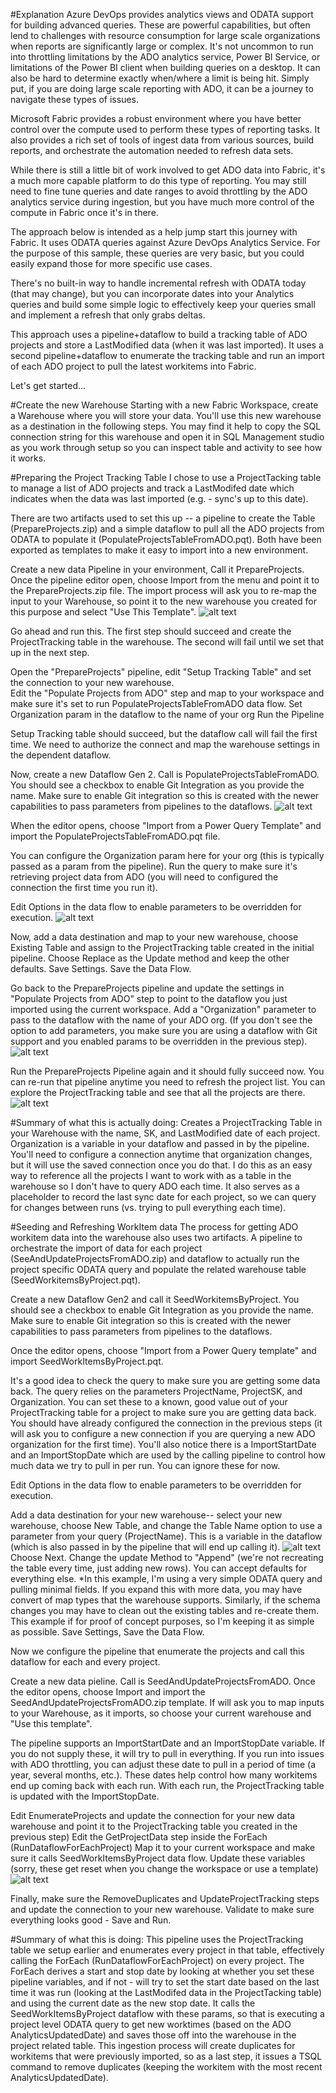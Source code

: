 #Explanation
Azure DevOps provides analytics views and ODATA support for building advanced queries.  These are powerful capabilities, but often lend to challenges with resource consumption for large scale organizations when reports are significantly large or complex.  It's not uncommon to run into throttling limitations by the ADO analytics service, Power BI Service, or limitations of the Power BI client when building queries on a desktop.  It can also be hard to determine exactly when/where a limit is being hit.  Simply put, if you are doing large scale reporting with ADO, it can be a journey to navigate these types of issues.
 
Microsoft Fabric provides a robust environment where you have better control over the compute used to perform these types of reporting tasks.  It also provides a rich set of tools of ingest data from various sources, build reports, and orchestrate the automation needed to refresh data sets.
 
While there is still a little bit of work involved to get ADO data into Fabric, it's a much more capable platform to do this type of reporting.  You may still need to fine tune queries and date ranges to avoid throttling by the ADO analytics service during ingestion, but you have much more control of the compute in Fabric once it's in there.
 
The approach below is intended as a help jump start this journey with Fabric.  It uses ODATA queries against Azure DevOps Analytics Service.  For the purpose of this sample, these queries are very basic, but you could easily expand those for more specific use cases.
 
There's no built-in way to handle incremental refresh with ODATA today (that may change), but you can incorporate dates into your Analytics queries and build some simple logic to effectively keep your queries small and implement a refresh that only grabs deltas.
 
This approach uses a pipeline+dataflow to build a tracking table of ADO projects and store a LastModified data (when it was last imported).  It uses a second pipeline+dataflow to enumerate the tracking table and run an import of each ADO project to pull the latest workitems into Fabric. 
 
Let's get started…
 
#Create the new Warehouse
Starting with a new Fabric Workspace, create a Warehouse where you will store your data.  You'll use this new warehouse as a destination in the following steps.  You may find it help to copy the SQL connection string for this warehouse and open it in SQL Management studio as you work through setup so you can inspect table and activity to see how it works.
 
#Preparing the Project Tracking Table
I chose to use a ProjectTacking table to manage a list of ADO projects and track a LastModifed date which indicates when the data was last imported (e.g. - sync's up to this date).
 
There are two artifacts used to set this up -- a pipeline to create the Table (PrepareProjects.zip) and a simple dataflow to pull all the ADO projects from ODATA to populate it (PopulateProjectsTableFromADO.pqt).  Both have been exported as templates to make it easy to import into a new environment.
 
Create a new data Pipeline in your environment, Call it PrepareProjects.  Once the pipeline editor open, choose Import from the menu and point it to the PrepareProjects.zip file.
The import process will ask you to re-map the input to your Warehouse, so point it to the new warehouse you created for this purpose and select "Use This Template".
![alt text](images/prepareprojects.png)
 
Go ahead and run this.  The first step should succeed and create the ProjectTracking table in the warehouse.  The second will fail until we set that up in the next step.
 
Open the "PrepareProjects" pipeline, edit "Setup Tracking Table" and set the connection to your new warehouse.  
Edit the "Populate Projects from ADO" step and map to your workspace and make sure it's set to run PopulateProjectsTableFromADO data flow.
Set Organization param in the dataflow to the name of your org
Run the Pipeline
 
Setup Tracking table should succeed, but the dataflow call will fail the first time.  We need to authorize the connect and map the warehouse settings in the dependent dataflow.
 
Now, create a new Dataflow Gen 2.  Call is PopulateProjectsTableFromADO.  You should see a checkbox to enable Git Integration as you provide the name.  Make sure to enable Git integration so this is created with the newer capabilities to pass parameters from pipelines to the dataflows.
![alt text](images/PopulateProjectsTable.png)

When the editor opens, choose "Import from a Power Query Template" and import the PopulateProjectsTableFromADO.pqt file.
 
You can configure the Organization param here for your org (this is typically passed as a param from the pipeline).  Run the query to make sure it's retrieving project data from ADO (you will need to configured the connection the first time you run it).  
 
Edit Options in the data flow to enable parameters to be overridden for execution.
![alt text](images/EnableParams.png)
 
Now, add a data destination and map to your new warehouse, choose Existing Table and assign to the ProjectTracking table created in the initial pipeline.
Choose Replace as the Update method and keep the other defaults.  Save Settings.
Save the Data Flow.
 
Go back to the PrepareProjects pipeline and update the settings in "Populate Projects from ADO" step to point to the dataflow you just imported using the current workspace.
Add a "Organization" parameter to pass to the dataflow with the name of your ADO org.  (If you don't see the option to add parameters, you make sure you are using a dataflow with Git support and you enabled params to be overridden in the previous step).
![alt text](images/AddParamToPrepareProjects.png) 
 
Run the PrepareProjects Pipeline again and it should fully succeed now.  You can re-run that pipeline anytime you need to refresh the project list.  You can explore the ProjectTracking table and see that all the projects are there.
![alt text](images/SampleProjectAndSK.png)
 
#Summary of what this is actually doing:
Creates a ProjectTracking Table in your Warehouse with the name, SK, and LastModified date of each project.  Organization is a variable in your dataflow and passed in by the pipeline.  You'll need to configure a connection anytime that organization changes, but it will use the saved connection once you do that.
I do this as an easy way to reference all the projects I want to work with as a table in the warehouse so I don't have to query ADO each time.  It also serves as a placeholder to record the last sync date for each project, so we can query for changes between runs (vs. trying to pull everything each time).  
 
 
#Seeding and Refreshing WorkItem data
The process for getting ADO workitem data into the warehouse also uses two artifacts.  A pipeline to orchestrate the import of data for each project (SeeAndUpdateProjectsFromADO.zip) and dataflow to actually run the project specific ODATA query and populate the related warehouse table (SeedWorkitemsByProject.pqt).
 
Create a new Dataflow Gen2 and call it SeedWorkitemsByProject.  You should see a checkbox to enable Git Integration as you provide the name.  Make sure to enable Git integration so this is created with the newer capabilities to pass parameters from pipelines to the dataflows.
 
Once the editor opens, choose "Import from a Power Query template" and import SeedWorkItemsByProject.pqt.
 
It's a good idea to check the query to make sure you are getting some data back.  The query relies on the parameters ProjectName, ProjectSK, and Organization.  You can set these to a known, good value out of your ProjectTracking table for a project to make sure you are getting data back.  You should have already configured the connection in the previous steps (it will ask you to configure a new connection if you are querying a new ADO organization for the first time).
You'll also notice there is a ImportStartDate and an ImportStopDate which are used by the calling pipeline to control how much data we try to pull in per run. You can ignore these for now.
 
Edit Options in the data flow to enable parameters to be overridden for execution.
 
Add a data destination for your new warehouse-- select your new warehouse, choose New Table, and change the Table Name option to use a parameter from your query (ProjectName). This is a variable in the dataflow (which is also passed in by the pipeline that will end up calling it).
![alt text](images/AddDataDestination.png)
Choose Next.
Change the update Method to "Append" (we're not recreating the table every time, just adding new rows).  You can accept defaults for everything else.
*In this example, I'm using a very simple ODATA query and pulling minimal fields.  If you expand this with more data, you may have convert of map types that the warehouse supports.  Similarly, if the schema changes you may have to clean out the existing tables and re-create them.  This example if for proof of concept purposes, so I'm keeping it as simple as possible.
Save Settings, Save the Data Flow.
 
Now we configure the pipeline that enumerate the projects and call this dataflow for each and every project.
 
Create a new data pieline.  Call is SeedAndUpdateProjectsFromADO.
Once the editor opens, choose Import and import the SeedAndUpdateProjectsFromADO.zip template.
If will ask you to map inputs to your Warehouse, as it imports, so choose your current warehouse and "Use this template".
 
The pipeline supports an ImportStartDate and an ImportStopDate variable.  If you do not supply these, it will try to pull in everything.  If you run into issues with ADO throttling, you can adjust these date to pull in a period of time (a year, several months, etc.).  These dates help control how many workitems end up coming back with each run.  With each run, the ProjectTracking table is updated with the ImportStopDate.
 
Edit EnumerateProjects and update the connection for your new data warehouse and point it to the ProjectTracking table you created in the previous step)
Edit the GetProjectData step inside the ForEach (RunDataflowForEachProject)
Map it to your current workspace and make sure it calls SeedWorkItemsByProject data flow.  Update these variables (sorry, these get reset when you change the workspace or use a template)
![alt text](images/AddParamsToSeedingPipeline.png)
 
Finally, make sure the RemoveDuplicates and UpdateProjectTracking steps and update the connection to your new warehouse.
Validate to make sure everything looks good - Save and Run.
 
#Summary of what this is doing:
This pipeline uses the ProjectTracking table we setup earlier and enumerates every project in that table, effectively calling the ForEach (RunDataflowForEachProject) on every project.
The ForEach derives a start and stop date by looking at whether you set these pipeline variables, and if not - will try to set the start date based on the last time it was run (looking at the LastModifed data in the ProjectTacking table) and using the current date as the new stop date.
It calls the SeedWorkItemsByProject dataflow with these params, so that is executing a project level ODATA query to get new worktimes (based on the ADO AnalyticsUpdatedDate) and saves those off into the warehouse in the project related table.
This ingestion process will create duplicates for workitems that were previously imported, so as a last step, it issues a TSQL command to remove duplicates (keeping the workitem with the most recent AnalyticsUpdatedDate).



